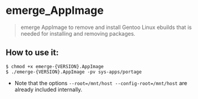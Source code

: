 # emerge_AppImage
> emerge AppImage to remove and install Gentoo Linux ebuilds that is needed for installing and removing packages.

## How to use it:
```
$ chmod +x emerge-{VERSION}.AppImage
$ ./emerge-{VERSION}.AppImage -pv sys-apps/portage
```
* Note that the options `--root=/mnt/host --config-root=/mnt/host` are already included internally.
